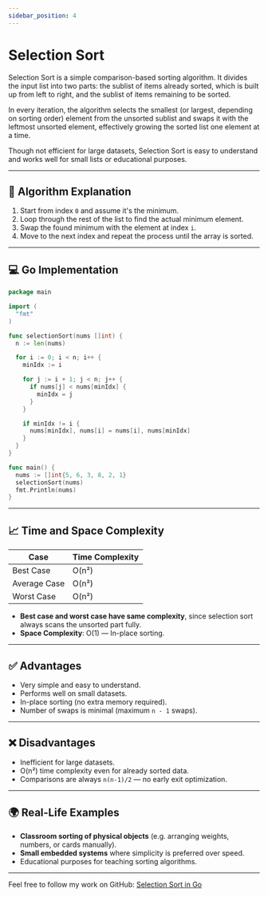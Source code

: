 ```yaml
---
sidebar_position: 4
---
```


# Selection Sort

Selection Sort is a simple comparison-based sorting algorithm. It divides the input list into two parts: the sublist of items already sorted, which is built up from left to right, and the sublist of items remaining to be sorted.

In every iteration, the algorithm selects the smallest (or largest, depending on sorting order) element from the unsorted sublist and swaps it with the leftmost unsorted element, effectively growing the sorted list one element at a time.

Though not efficient for large datasets, Selection Sort is easy to understand and works well for small lists or educational purposes.

---

## 🧠 Algorithm Explanation

1. Start from index `0` and assume it's the minimum.
2. Loop through the rest of the list to find the actual minimum element.
3. Swap the found minimum with the element at index `i`.
4. Move to the next index and repeat the process until the array is sorted.

---

## 💻 Go Implementation

```go
package main

import (
  "fmt"
)

func selectionSort(nums []int) {
  n := len(nums)

  for i := 0; i < n; i++ {
    minIdx := i

    for j := i + 1; j < n; j++ {
      if nums[j] < nums[minIdx] {
        minIdx = j
      }
    }

    if minIdx != i {
      nums[minIdx], nums[i] = nums[i], nums[minIdx]
    }
  }
}

func main() {
  nums := []int{5, 6, 3, 8, 2, 1}
  selectionSort(nums)
  fmt.Println(nums)
}
````

---

## 📈 Time and Space Complexity

| Case         | Time Complexity |
| ------------ | --------------- |
| Best Case    | O(n²)           |
| Average Case | O(n²)           |
| Worst Case   | O(n²)           |

* **Best case and worst case have same complexity**, since selection sort always scans the unsorted part fully.
* **Space Complexity**: O(1) — In-place sorting.

---

## ✅ Advantages

* Very simple and easy to understand.
* Performs well on small datasets.
* In-place sorting (no extra memory required).
* Number of swaps is minimal (maximum `n - 1` swaps).

---

## ❌ Disadvantages

* Inefficient for large datasets.
* O(n²) time complexity even for already sorted data.
* Comparisons are always `n(n-1)/2` — no early exit optimization.

---

## 🌍 Real-Life Examples

* **Classroom sorting of physical objects** (e.g. arranging weights, numbers, or cards manually).
* **Small embedded systems** where simplicity is preferred over speed.
* Educational purposes for teaching sorting algorithms.

---

Feel free to follow my work on GitHub: [Selection Sort in Go](https://github.com/shekhar-patil/data_structure_and_algorithms/blob/main/sorting_algorithms/selection_sort.go)

